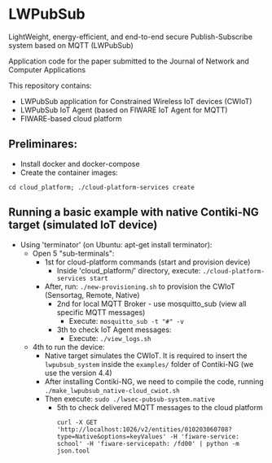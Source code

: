 # LWPubSub
LightWeight, energy-efficient, and end-to-end secure Publish-Subscribe system based on MQTT (LWPubSub)

Application code for the paper submitted to the Journal of Network and Computer Applications

This repository contains:
  - LWPubSub application for Constrained Wireless IoT devices (CWIoT)
  - LWPubSub IoT Agent (based on FIWARE IoT Agent for MQTT)
  - FIWARE-based cloud platform

## Preliminares:
  * Install docker and docker-compose
  * Create the container images:
```
cd cloud_platform; ./cloud-platform-services create
```

## Running a basic example with native Contiki-NG target (simulated IoT device)
* Using 'terminator' (on Ubuntu: apt-get install terminator):
	- Open 5 "sub-terminals":
		- 1st for cloud-platform commands (start and provision device)
			- Inside 'cloud_platform/' directory, execute: ``` ./cloud-platform-services start ```
      - After, run: ``` ./new-provisioning.sh ``` to provision the CWIoT (Sensortag, Remote, Native)
		- 2nd for local MQTT Broker - use mosquitto_sub (view all specific MQTT messages)
			- Execute: ``` mosquitto_sub -t "#" -v ```
		- 3th to check IoT Agent messages:
			- Execute: ``` ./view_logs.sh ```
    - 4th to run the device:
      - Native target simulates the CWIoT. It is required to insert the ``` lwpubsub_system ``` inside the ``` examples/ ``` folder of Contiki-NG (we use the version 4.4)
      - After installing Contiki-NG, we need to compile the code, running ``` ./make_lwpubsub_native-cloud_cwiot.sh ```
      - Then execute: ``` sudo ./lwsec-pubsub-system.native ```
		- 5th to check delivered MQTT messages to the cloud platform
			```
		    curl -X GET 'http://localhost:1026/v2/entities/010203060708?type=Native&options=keyValues' -H 'fiware-service: school' -H 'fiware-servicepath: /fd00' | python -m json.tool
		    ```
